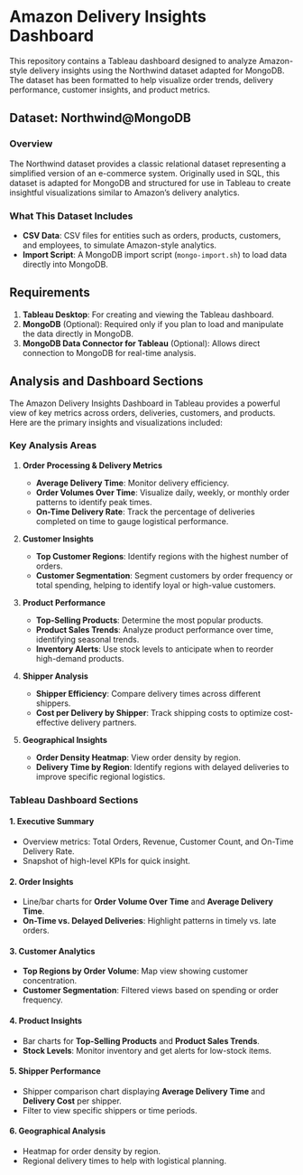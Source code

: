 # Amazon Delivery Insights Dashboard

This repository contains a Tableau dashboard designed to analyze Amazon-style delivery insights using the Northwind dataset adapted for MongoDB. The dataset has been formatted to help visualize order trends, delivery performance, customer insights, and product metrics.

## Dataset: Northwind@MongoDB

### Overview

The Northwind dataset provides a classic relational dataset representing a simplified version of an e-commerce system. Originally used in SQL, this dataset is adapted for MongoDB and structured for use in Tableau to create insightful visualizations similar to Amazon’s delivery analytics.

### What This Dataset Includes

- **CSV Data**: CSV files for entities such as orders, products, customers, and employees, to simulate Amazon-style analytics.
- **Import Script**: A MongoDB import script (`mongo-import.sh`) to load data directly into MongoDB.

## Requirements

1. **Tableau Desktop**: For creating and viewing the Tableau dashboard.
2. **MongoDB** (Optional): Required only if you plan to load and manipulate the data directly in MongoDB.
3. **MongoDB Data Connector for Tableau** (Optional): Allows direct connection to MongoDB for real-time analysis.

## Analysis and Dashboard Sections

The Amazon Delivery Insights Dashboard in Tableau provides a powerful view of key metrics across orders, deliveries, customers, and products. Here are the primary insights and visualizations included:

### Key Analysis Areas

1. **Order Processing & Delivery Metrics**
   - **Average Delivery Time**: Monitor delivery efficiency.
   - **Order Volumes Over Time**: Visualize daily, weekly, or monthly order patterns to identify peak times.
   - **On-Time Delivery Rate**: Track the percentage of deliveries completed on time to gauge logistical performance.

2. **Customer Insights**
   - **Top Customer Regions**: Identify regions with the highest number of orders.
   - **Customer Segmentation**: Segment customers by order frequency or total spending, helping to identify loyal or high-value customers.
   
3. **Product Performance**
   - **Top-Selling Products**: Determine the most popular products.
   - **Product Sales Trends**: Analyze product performance over time, identifying seasonal trends.
   - **Inventory Alerts**: Use stock levels to anticipate when to reorder high-demand products.

4. **Shipper Analysis**
   - **Shipper Efficiency**: Compare delivery times across different shippers.
   - **Cost per Delivery by Shipper**: Track shipping costs to optimize cost-effective delivery partners.

5. **Geographical Insights**
   - **Order Density Heatmap**: View order density by region.
   - **Delivery Time by Region**: Identify regions with delayed deliveries to improve specific regional logistics.

### Tableau Dashboard Sections

#### 1. **Executive Summary**
   - Overview metrics: Total Orders, Revenue, Customer Count, and On-Time Delivery Rate.
   - Snapshot of high-level KPIs for quick insight.

#### 2. **Order Insights**
   - Line/bar charts for **Order Volume Over Time** and **Average Delivery Time**.
   - **On-Time vs. Delayed Deliveries**: Highlight patterns in timely vs. late orders.

#### 3. **Customer Analytics**
   - **Top Regions by Order Volume**: Map view showing customer concentration.
   - **Customer Segmentation**: Filtered views based on spending or order frequency.

#### 4. **Product Insights**
   - Bar charts for **Top-Selling Products** and **Product Sales Trends**.
   - **Stock Levels**: Monitor inventory and get alerts for low-stock items.

#### 5. **Shipper Performance**
   - Shipper comparison chart displaying **Average Delivery Time** and **Delivery Cost** per shipper.
   - Filter to view specific shippers or time periods.

#### 6. **Geographical Analysis**
   - Heatmap for order density by region.
   - Regional delivery times to help with logistical planning.

